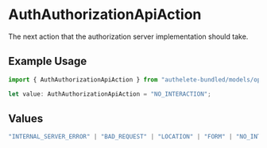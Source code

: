 # AuthAuthorizationApiAction

The next action that the authorization server implementation should take.

## Example Usage

```typescript
import { AuthAuthorizationApiAction } from "authelete-bundled/models/operations";

let value: AuthAuthorizationApiAction = "NO_INTERACTION";
```

## Values

```typescript
"INTERNAL_SERVER_ERROR" | "BAD_REQUEST" | "LOCATION" | "FORM" | "NO_INTERACTION" | "INTERACTION"
```